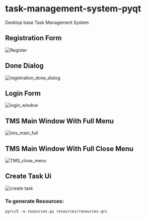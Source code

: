 # task-management-system-pyqt

Desktop base Task Management System


## Registration Form
![Register](https://user-images.githubusercontent.com/54235418/157254843-2242eb86-8b85-46a4-9ea0-42a11ec53f8e.png)


## Done Dialog
![registration_done_dialog](https://user-images.githubusercontent.com/54235418/157254859-759edb2f-2859-4d67-8668-3fe610539fbd.png)


## Login Form


![login_window](https://user-images.githubusercontent.com/54235418/157254870-f9eaebec-a0f0-45da-8566-b56fe7858897.png)


## TMS Main Window With Full Menu


![tms_main_full](https://user-images.githubusercontent.com/54235418/157458558-23983862-f6e3-41c1-9728-aebf2882a1eb.png)

## TMS Main Window With Full Close Menu

![TMS_close_menu](https://user-images.githubusercontent.com/54235418/157458623-8f5b4655-f828-4405-905d-9a6977a11e37.png)

## Create Task Ui

![create task](https://user-images.githubusercontent.com/54235418/158191102-9a3a8b6b-6c69-4a06-955c-cbafe98a5cf1.png)


### To generate Resources:
``` pyrcc5 -o resources.py resources/resources.qrc ```
